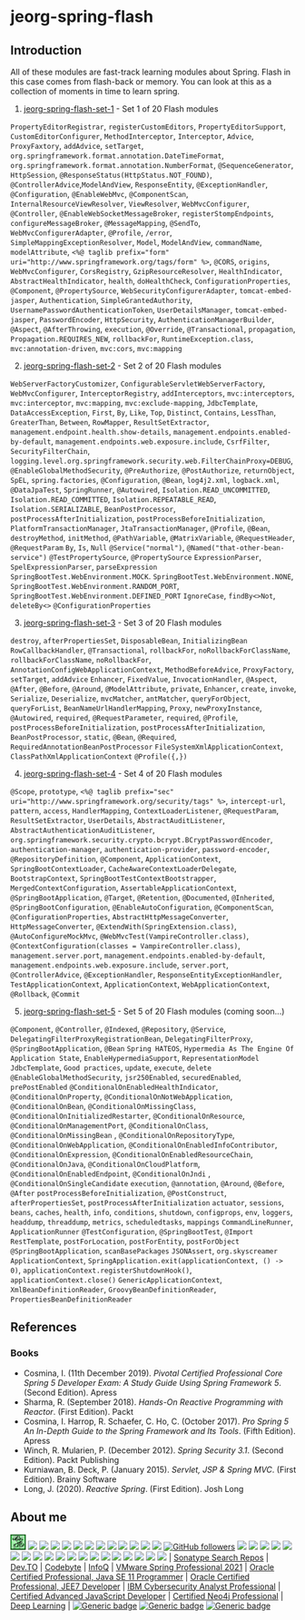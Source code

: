 # jeorg-spring-flash

## Introduction

All of these modules are fast-track learning modules about Spring. Flash in this case comes from flash-back or memory. You can look at this as a collection of moments in time to learn spring.

1.  [jeorg-spring-flash-set-1](./jeorg-spring-flash-set-1) - Set 1 of 20 Flash modules

`PropertyEditorRegistrar`, `registerCustomEditors`, `PropertyEditorSupport`, `CustomEditorConfigurer`,
`MethodInterceptor`, `Interceptor`, `Advice`, `ProxyFaxtory`, `addAdvice`, `setTarget`,
`org.springframework.format.annotation.DateTimeFormat`, `org.springframework.format.annotation.NumberFormat`,
`@SequenceGenerator`,
`HttpSession`,
`@ResponseStatus(HttpStatus.NOT_FOUND)`, `@ControllerAdvice`,`ModelAndView`, `ResponseEntity`, `@ExceptionHandler`,
`@Configuration`, `@EnableWebMvc`, `@ComponentScan`, `InternalResourceViewResolver`, `ViewResolver`,
`WebMvcConfigurer`, `@Controller`,
`@EnableWebSocketMessageBroker`, `registerStompEndpoints`, `configureMessageBroker`, `@MessageMapping`, `@SendTo`,
`WebMvcConfigurerAdapter`, `@Profile`, `/error`, `SimpleMappingExceptionResolver`,
`Model`, `ModelAndView`, `commandName`, `modelAttribute`, `<%@ taglib prefix="form" uri="http://www.springframework.org/tags/form" %>`,
`@CORS`, `origins`, `WebMvcConfigurer`, `CorsRegistry`,
`GzipResourceResolver`,
`HealthIndicator`, `AbstractHealthIndicator`, `health`, `doHealthCheck`,
`ConfigurationProperties`, `@Component`, `@PropertySource`,
`WebSecurityConfigurerAdapter`, `tomcat-embed-jasper`, `Authentication`, `SimpleGrantedAuthority`, `UsernamePasswordAuthenticationToken`,
`UserDetailsManager`, `tomcat-embed-jasper`, `PasswordEncoder`, `HttpSecurity`, `AuthenticationManagerBuilder`,
`@Aspect`, `@AfterThrowing`, `execution`,
`@Override`, `@Transactional`, `propagation`, `Propagation.REQUIRES_NEW`, `rollbackFor`, `RuntimeException.class`,
`mvc:annotation-driven`, `mvc:cors`, `mvc:mapping`

2.  [jeorg-spring-flash-set-2](./jeorg-spring-flash-set-2) - Set 2 of 20 Flash modules

`WebServerFactoryCustomizer`, `ConfigurableServletWebServerFactory`,
`WebMvcConfigurer`, `InterceptorRegistry`, `addInterceptors`,
`mvc:interceptors`, `mvc:interceptor`, `mvc:mapping`, `mvc:exclude-mapping`,
`JdbcTemplate`, `DataAccessException`,
`First`, `By`, `Like`, `Top`, `Distinct`, `Contains`, `LessThan`, `GreaterThan`, `Between`,
`RowMapper`, `ResultSetExtractor`,
`management.endpoint.health.show-details`, `management.endpoints.enabled-by-default`, `management.endpoints.web.exposure.include`,
`CsrfFilter`, `SecurityFilterChain`, `logging.level.org.springframework.security.web.FilterChainProxy=DEBUG`,
`@EnableGlobalMethodSecurity`, `@PreAuthorize`, `@PostAuthorize`, `returnObject`, `SpEL`,
`spring.factories`, `@Configuration`, `@Bean`,
`log4j2.xml`,
`logback.xml`,
`@DataJpaTest`, `SpringRunner`, `@Autowired`,
`Isolation.READ_UNCOMMITTED`, `Isolation.READ_COMMITTED`, `Isolation.REPEATABLE_READ`, `Isolation.SERIALIZABLE`,
`BeanPostProcessor`, `postProcessAfterInitialization`, `postProcessBeforeInitialization`,
`PlatformTransactionManager`,
`JtaTransactionManager`,
`@Profile`,
`@Bean`, `destroyMethod`, `initMethod`,
`@PathVariable`, `@MatrixVariable`, `@RequestHeader`, `@RequestParam`
`By`, `Is`, `Null`
`@Service("normal")`, `@Named("that-other-bean-service")`
`@TestPropertySource`, `@PropertySource`
`ExpressionParser`, `SpelExpressionParser`, `parseExpression`
`SpringBootTest.WebEnvironment.MOCK`. `SpringBootTest.WebEnvironment.NONE`, `SpringBootTest.WebEnvironment.RANDOM_PORT`, `SpringBootTest.WebEnvironment.DEFINED_PORT`
`IgnoreCase`, `findBy<>Not`, `deleteBy<>`
`@ConfigurationProperties`

3.  [jeorg-spring-flash-set-3](./jeorg-spring-flash-set-3) - Set 3 of 20 Flash modules

`destroy`, `afterPropertiesSet`, `DisposableBean`, `InitializingBean`
`RowCallbackHandler`,
`@Transactional`, `rollbackFor`, `noRollbackForClassName`, `rollbackForClassName`, `noRollbackFor`,
`AnnotationConfigWebApplicationContext`,
`MethodBeforeAdvice`, `ProxyFactory`, `setTarget`, `addAdvice`
`Enhancer`, `FixedValue`, `InvocationHandler`,
`@Aspect`, `@After`, `@Before`, `@Around`,
`@ModelAttribute`,
`private`, `Enhancer`, `create`, `invoke`,
`Serialize`, `Deserialize`,
`mvcMatcher`, `antMatcher`,
`queryForObject`, `queryForList`,
`BeanNameUrlHandlerMapping`,
`Proxy`, `newProxyInstance`,
`@Autowired`, `required`,
`@RequestParameter`, `required`,
`@Profile`,
`postProcessBeforeInitialization`, `postProcessAfterInitialization`, `BeanPostProcessor`,
`static`, `@Bean`,
`@Required`, `RequiredAnnotationBeanPostProcessor`
`FileSystemXmlApplicationContext`, `ClassPathXmlApplicationContext`
`@Profile({,})`

4.  [jeorg-spring-flash-set-4](./jeorg-spring-flash-set-4) - Set 4 of 20 Flash modules

`@Scope`, `prototype`,
`<%@ taglib prefix="sec" uri="http://www.springframework.org/security/tags" %>`,
`intercept-url`, `pattern`, `access`,
`HandlerMapping`,
`ContextLoaderListener`,
`@RequestParam`,
`ResultSetExtractor`,
`UserDetails`,
`AbstractAuditListener`, `AbstractAuthenticationAuditListener`,
`org.springframework.security.crypto.bcrypt.BCryptPasswordEncoder`, `authentication-manager`, `authentication-provider`, `password-encoder`,
`@RepositoryDefinition`,
`@Component`, `ApplicationContext`,
`SpringBootContextLoader`, `CacheAwareContextLoaderDelegate`, `BootstrapContext`, `SpringBootTestContextBootstrapper`, `MergedContextConfiguration`, `AssertableApplicationContext`,
`@SpringBootApplication`, `@Target`, `@Retention`, `@Documented`, `@Inherited`, `@SpringBootConfiguration`, `@EnableAutoConfiguration`, `@ComponentScan`, `@ConfigurationProperties`,
`AbstractHttpMessageConverter`, `HttpMessageConverter`,
`@ExtendWith(SpringExtension.class)`, `@AutoConfigureMockMvc`, `@WebMvcTest(VampireController.class)`, `@ContextConfiguration(classes = VampireController.class)`,
`management.server.port`, `management.endpoints.enabled-by-default`, `management.endpoints.web.exposure.include`, `server.port`,
`@ControllerAdvice`, `@ExceptionHandler`, `ResponseEntityExceptionHandler`,
`TestApplicationContext`, `ApplicationContext`, `WebApplicationContext`,
`@Rollback`, `@Commit`

5.  [jeorg-spring-flash-set-5](./jeorg-spring-flash-set-5) - Set 5 of 20 Flash modules (coming soon...)

`@Component`, `@Controller`, `@Indexed`, `@Repository`, `@Service`,
`DelegatingFilterProxyRegistrationBean`, `DelegatingFilterProxy`,
`@SpringBootApplication`,
`@Bean`
`Spring HATEOS`, `Hypermedia As The Engine Of Application State`, `EnableHypermediaSupport`, `RepresentationModel`
`JdbcTemplate`, `Good practices`, `update`, `execute`, `delete`
`@EnableGlobalMethodSecurity`, `jsr250Enabled`, `securedEnabled`, `prePostEnabled`
`@ConditionalOnEnabledHealthIndicator`, `@ConditionalOnProperty`, `@ConditionalOnNotWebApplication`, `@ConditionalOnBean`, `@ConditionalOnMissingClass`, `@ConditionalOnInitializedRestarter`, `@ConditionalOnResource`, `@ConditionalOnManagementPort`, `@ConditionalOnClass`, `@ConditionalOnMissingBean`
, `@ConditionalOnRepositoryType`, `@ConditionalOnWebApplication`, `@ConditionalOnEnabledInfoContributor`, `@ConditionalOnExpression`, `@ConditionalOnEnabledResourceChain`, `@ConditionalOnJava`, `@ConditionalOnCloudPlatform`, `@ConditionalOnEnabledEndpoint`, `@ConditionalOnJndi`
, `@ConditionalOnSingleCandidate`
`execution`, `@annotation`, `@Around`, `@Before`, `@After`
`postProcessBeforeInitialization`, `@PostConstruct`, `afterPropertiesSet`, `postProcessAfterInitialization`
`actuator`, `sessions`, `beans`, `caches`, `health`, `info`, `conditions`, `shutdown`, `configprops`, `env`, `loggers`, `headdump`, `threaddump`, `metrics`, `scheduledtasks`, `mappings`
`CommandLineRunner`, `ApplicationRunner`
`@TestConfiguration`, `@SpringBootTest`, `@Import`
`RestTemplate`, `postForLocation`, `postForEntity`, `postForObject`
`@SpringBootApplication`, `scanBasePackages`
`JSONAssert`, `org.skyscreamer`
`ApplicationContext`, `SpringApplication.exit(applicationContext, () -> 0)`, `applicationContext.registerShutdownHook()`, `applicationContext.close()`
`GenericApplicationContext`, `XmlBeanDefinitionReader`, `GroovyBeanDefinitionReader`, `PropertiesBeanDefinitionReader`

## References

### Books

-   Cosmina, I. (11th December 2019). <i>Pivotal Certified Professional Core Spring 5 Developer Exam: A Study Guide Using Spring Framework 5</i>. (Second Edition). Apress
-   Sharma, R. (September 2018). <i>Hands-On Reactive Programming with Reactor</i>. (First Edition). Packt
-   Cosmina, I. Harrop, R. Schaefer, C. Ho, C. (October 2017). <i>Pro Spring 5 An In-Depth Guide to the Spring Framework and Its Tools</i>. (Fifth Edition). Apress
-   Winch, R. Mularien, P. (December 2012). <i>Spring Security 3.1</i>. (Second Edition). Packt Publishing
-   Kurniawan, B. Deck, P. (January 2015). <i>Servlet, JSP & Spring MVC</i>. (First Edition). Brainy Software
-   Long, J. (2020). <i>Reactive Spring</i>. (First Edition). Josh Long

## About me

[![alt text](https://raw.githubusercontent.com/jesperancinha/project-signer/master/project-signer-templates/icons-100/JEOrgLogo-27.png "João Esperancinha Homepage")](http://joaofilipesabinoesperancinha.nl)
[![](https://img.shields.io/badge/youtube-%230077B5.svg?style=for-the-badge&logo=youtube&color=FF0000)](https://www.youtube.com/@joaoesperancinha)
[![](https://img.shields.io/badge/Medium-12100E?style=for-the-badge&logo=medium&logoColor=white)](https://medium.com/@jofisaes)
[![](https://img.shields.io/badge/Buy%20Me%20A%20Coffee-%230077B5.svg?style=for-the-badge&logo=buymeacoffee&color=yellow)](https://www.buymeacoffee.com/jesperancinha)
[![](https://img.shields.io/badge/Twitter-%230077B5.svg?style=for-the-badge&logo=twitter&color=white)](https://twitter.com/joaofse)
[![](https://img.shields.io/badge/Mastodon-%230077B5.svg?style=for-the-badge&logo=mastodon&color=afd7f7)](https://masto.ai/@jesperancinha)
[![](https://img.shields.io/badge/Sessionize-%230077B5.svg?style=for-the-badge&logo=sessionize&color=cffff6)](https://sessionize.com/joao-esperancinha)
[![](https://img.shields.io/badge/Instagram-%230077B5.svg?style=for-the-badge&logo=instagram&color=purple)](https://www.instagram.com/joaofisaes)
[![](https://img.shields.io/badge/Tumblr-%230077B5.svg?style=for-the-badge&logo=tumblr&color=192841)](https://jofisaes.tumblr.com)
[![](https://img.shields.io/badge/Spotify-1ED760?style=for-the-badge&logo=spotify&logoColor=white)](https://open.spotify.com/user/jlnozkcomrxgsaip7yvffpqqm)
[![](https://img.shields.io/badge/linkedin-%230077B5.svg?style=for-the-badge&logo=linkedin)](https://www.linkedin.com/in/joaoesperancinha/)
[![](https://img.shields.io/badge/Xing-%230077B5.svg?style=for-the-badge&logo=xing&color=064e40)](https://www.xing.com/profile/Joao_Esperancinha/cv)
[![](https://img.shields.io/badge/YCombinator-%230077B5.svg?style=for-the-badge&logo=ycombinator&color=d0d9cd)](https://news.ycombinator.com/user?id=jesperancinha)
[![GitHub followers](https://img.shields.io/github/followers/jesperancinha.svg?label=Jesperancinha&style=social "GitHub")](https://github.com/jesperancinha)
[![](https://img.shields.io/badge/bitbucket-%230077B5.svg?style=for-the-badge&logo=bitbucket&color=blue)](https://bitbucket.org/jesperancinha)
[![](https://img.shields.io/badge/gitlab-%230077B5.svg?style=for-the-badge&logo=gitlab&color=orange)](https://gitlab.com/jesperancinha)
[![](https://img.shields.io/badge/Stack%20Overflow-%230077B5.svg?style=for-the-badge&logo=stackoverflow&color=5A5A5A)](https://stackoverflow.com/users/3702839/joao-esperancinha)
[![](https://img.shields.io/badge/Credly-%230077B5.svg?style=for-the-badge&logo=credly&color=4d2a00)](https://www.credly.com/users/joao-esperancinha)
[![](https://img.shields.io/badge/Coursera-%230077B5.svg?style=for-the-badge&logo=coursera&color=000080)](https://www.coursera.org/user/da3ff90299fa9297e283ee8e65364ffb)
[![](https://img.shields.io/badge/Docker-%230077B5.svg?style=for-the-badge&logo=docker&color=cyan)](https://hub.docker.com/u/jesperancinha)
[![](https://img.shields.io/badge/Reddit-%230077B5.svg?style=for-the-badge&logo=reddit&color=black)](https://www.reddit.com/user/jesperancinha/)
[![](https://img.shields.io/badge/Hackernoon-%230077B5.svg?style=for-the-badge&logo=hackernoon&color=0a5d00)](https://hackernoon.com/@jesperancinha)
[![](https://img.shields.io/badge/Code%20Project-%230077B5.svg?style=for-the-badge&logo=codeproject&color=063b00)](https://www.codeproject.com/Members/jesperancinha)
[![](https://img.shields.io/badge/Free%20Code%20Camp-%230077B5.svg?style=for-the-badge&logo=freecodecamp&color=0a5d00)](https://www.freecodecamp.org/jofisaes)
[![](https://img.shields.io/badge/Hackerrank-%230077B5.svg?style=for-the-badge&logo=hackerrank&color=1e2f97)](https://www.hackerrank.com/jofisaes)
[![](https://img.shields.io/badge/LeetCode-%230077B5.svg?style=for-the-badge&logo=leetcode&color=002647)](https://leetcode.com/jofisaes)
[![](https://img.shields.io/badge/Codewars-%230077B5.svg?style=for-the-badge&logo=codewars&color=722F37)](https://www.codewars.com/users/jesperancinha)
[![](https://img.shields.io/badge/CodePen-%230077B5.svg?style=for-the-badge&logo=codepen&color=black)](https://codepen.io/jesperancinha)
[![](https://img.shields.io/badge/HackerEarth-%230077B5.svg?style=for-the-badge&logo=hackerearth&color=00035b)](https://www.hackerearth.com/@jofisaes)
[![](https://img.shields.io/badge/Khan%20Academy-%230077B5.svg?style=for-the-badge&logo=khanacademy&color=00035b)](https://www.khanacademy.org/profile/jofisaes)
[![](https://img.shields.io/badge/Pinterest-%230077B5.svg?style=for-the-badge&logo=pinterest&color=FF0000)](https://nl.pinterest.com/jesperancinha)
[![](https://img.shields.io/badge/Quora-%230077B5.svg?style=for-the-badge&logo=quora&color=FF0000)](https://nl.quora.com/profile/Jo%C3%A3o-Esperancinha)
[![](https://img.shields.io/badge/Google%20Play-%230077B5.svg?style=for-the-badge&logo=googleplay&color=purple)](https://play.google.com/store/apps/developer?id=Joao+Filipe+Sabino+Esperancinha)
| [Sonatype Search Repos](https://search.maven.org/search?q=org.jesperancinha)
| [Dev.TO](https://dev.to/jofisaes)
| [Codebyte](https://coderbyte.com/profile/jesperancinha)
| [InfoQ](https://www.infoq.com/profile/Joao-Esperancinha.2/)
| [VMware Spring Professional 2021](https://www.credly.com/badges/762fa7a4-9cf4-417d-bd29-7e072d74cdb7)
| [Oracle Certified Professional, Java SE 11 Programmer](https://www.credly.com/badges/87609d8e-27c5-45c9-9e42-60a5e9283280)
| [Oracle Certified Professional, JEE7 Developer](https://www.credly.com/badges/27a14e06-f591-4105-91ca-8c3215ef39a2)
| [IBM Cybersecurity Analyst Professional](https://www.credly.com/badges/ad1f4abe-3dfa-4a8c-b3c7-bae4669ad8ce)
| [Certified Advanced JavaScript Developer](https://cancanit.com/certified/1462/)
| [Certified Neo4j Professional](https://graphacademy.neo4j.com/certificates/c279afd7c3988bd727f8b3acb44b87f7504f940aac952495ff827dbfcac024fb.pdf)
| [Deep Learning](https://www.credly.com/badges/8d27e38c-869d-4815-8df3-13762c642d64)
| [![Generic badge](https://img.shields.io/static/v1.svg?label=GitHub&message=JEsperancinhaOrg&color=yellow&style=for-the-badge "jesperancinha.org dependencies")](https://github.com/JEsperancinhaOrg)
[![Generic badge](https://img.shields.io/static/v1.svg?label=All%20Badges&message=Badges&color=red&style=for-the-badge "All badges")](https://joaofilipesabinoesperancinha.nl/badges)
[![Generic badge](https://img.shields.io/static/v1.svg?label=Status&message=Project%20Status&color=red&style=for-the-badge "Project statuses")](https://github.com/jesperancinha/project-signer/blob/master/project-signer-quality/Build.md)
